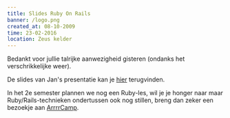 ```yaml
---
title: Slides Ruby On Rails
banner: /logo.png
created_at: 08-10-2009
time: 23-02-2016
location: Zeus kelder
---
```


Bedankt voor jullie talrijke aanwezigheid gisteren (ondanks het verschrikkelijke weer).

De slides van Jan's presentatie kan je <a href="https://defv.be/ruby.and.rails.pdf">hier</a> terugvinden.

In het 2e semester plannen we nog een Ruby-les, wil je je honger naar maar Ruby/Rails-technieken ondertussen ook nog stillen, breng dan zeker een bezoekje aan <a href="https://arrrrcamp.be/">ArrrrCamp</a>.